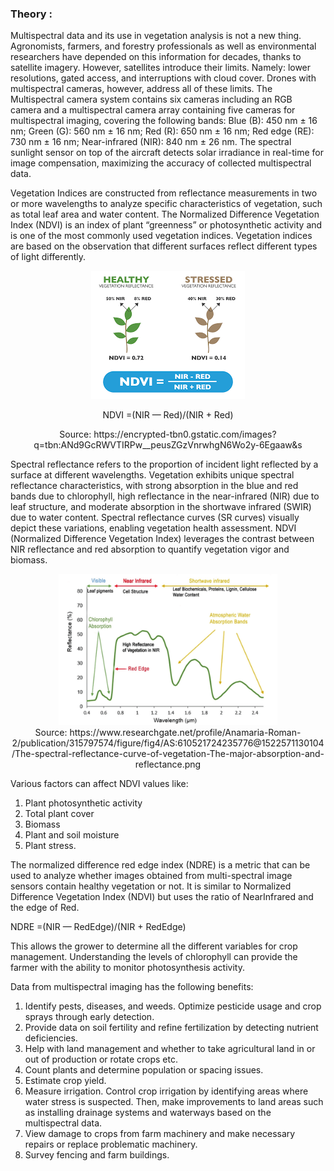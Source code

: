 ### Theory :

<div style=" font-style:verdana;">
Multispectral data and its use in vegetation analysis is not a new thing. Agronomists, farmers, and forestry professionals as well as environmental researchers have depended on this information for decades, thanks to satellite imagery. However, satellites introduce their limits. Namely: lower resolutions, gated access, and interruptions with cloud cover. Drones with multispectral cameras, however, address all of these limits. The Multispectral camera system contains six cameras including an RGB camera and a multispectral camera array containing five cameras for multispectral imaging, covering the following bands: Blue (B): 450 nm ± 16 nm; Green (G): 560 nm ± 16 nm; Red (R): 650 nm ± 16 nm; Red edge (RE): 730 nm ± 16 nm; Near-infrared (NIR): 840 nm ± 26 nm. The spectral sunlight sensor on top of the aircraft detects solar irradiance in real-time for image compensation, maximizing the accuracy of collected multispectral data.

Vegetation Indices are constructed from reflectance measurements in two or more wavelengths to analyze specific characteristics of vegetation, such as total leaf area and water content. The Normalized Difference Vegetation Index (NDVI) is an index of plant “greenness” or photosynthetic activity and is one of the most commonly used vegetation indices. Vegetation indices are based on the observation that different surfaces reflect different types of light differently.

<center>

<img src="./images/ndvi.png" alt="ndvi" />

NDVI =(NIR — Red)/(NIR + Red)

<figcaption>Source: https://encrypted-tbn0.gstatic.com/images?q=tbn:ANd9GcRWVTIRPw__peusZGzVnrwhgN6Wo2y-6Egaaw&s</figcaption>

</center>

Spectral reflectance refers to the proportion of incident light reflected by a surface at different wavelengths. Vegetation exhibits unique spectral reflectance characteristics, with strong absorption in the blue and red bands due to chlorophyll, high reflectance in the near-infrared (NIR) due to leaf structure, and moderate absorption in the shortwave infrared (SWIR) due to water content. Spectral reflectance curves (SR curves) visually depict these variations, enabling vegetation health assessment. NDVI (Normalized Difference Vegetation Index) leverages the contrast between NIR reflectance and red absorption to quantify vegetation vigor and biomass.

<center>

<img src="./images/suv.png" alt="ndvi" width="350" />

<figcaption>Source: https://www.researchgate.net/profile/Anamaria-Roman-2/publication/315797574/figure/fig4/AS:610521724235776@1522571130104/The-spectral-reflectance-curve-of-vegetation-The-major-absorption-and-reflectance.png</figcaption>

</center>

Various factors can affect NDVI values like:

1. Plant photosynthetic activity
2. Total plant cover
3. Biomass
4. Plant and soil moisture
5. Plant stress.

The normalized difference red edge index (NDRE) is a metric that can be used to analyze whether images obtained from multi-spectral image sensors contain healthy vegetation or not. It is similar to Normalized Difference Vegetation Index (NDVI) but uses the ratio of NearInfrared and the edge of Red.

NDRE =(NIR — RedEdge)/(NIR + RedEdge)

This allows the grower to determine all the different variables for crop management. Understanding the levels of chlorophyll can provide the farmer with the ability to monitor photosynthesis activity.

Data from multispectral imaging has the following benefits:

1. Identify pests, diseases, and weeds. Optimize pesticide usage and crop sprays through early detection.
2. Provide data on soil fertility and refine fertilization by detecting nutrient deficiencies.
3. Help with land management and whether to take agricultural land in or out of production or rotate crops etc.
4. Count plants and determine population or spacing issues.
5. Estimate crop yield.
6. Measure irrigation. Control crop irrigation by identifying areas where water stress is suspected. Then, make improvements to land
   areas such as installing drainage systems and waterways based on the multispectral data.
7. View damage to crops from farm machinery and make necessary repairs or replace problematic machinery.
8. Survey fencing and farm buildings.
</div>
